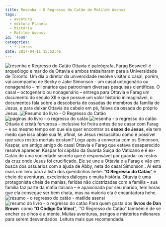 ```yaml
---
title: Resenha – O Regresso do Catão de Matilde Asensi
tags:
  - aventura
  - editora Planeta
  - história
  - Matilde Asensi
id: '4698'
categories:
  - - Livros
date: 2017-04-11 15:52:46
---
```


![resenha o Regresso do Catão](/images/2017/03/capa-do-livro-o-regresso-do-catão.jpg) Ottavia é paleógrafa, Farag Bosweell é arqueólogo e marido de Ottavia e ambos trabalharam para a Universidade de Toronto. Um dia o diretor da universidade resolve visitar o casal, porém, vai acompanho de Becky e Jake Simonson - um casal octogenário ou nonagenário – milionários que patrocinam diversas pesquisas cientificas. O casal – octogenário ou nonagenário – entrega para Ottavia e Farag um documento do século XII e que possue um valor historio inimaginável, o documentos fala sobre a descoberta de ossadas de membros da família de Jesus, e para deixar Ottavia de cabelo em pé, falava da ossada do próprio Jesus. ![Resumo do livro - O Regresso do Catão](/images/2017/03/lombada-do-livro-O-Regresso-do-Catão-Matilde-Asensi.jpg) ![páginas do livro - o regresso do catão](/images/2017/03/resenha-do-livro-O-Regresso-do-Catão.jpg) ![resenha - o regresso do catão](/images/2017/03/Matilde-Asensi-o-regresso-do-catão.jpg) Ottavia é cristã fervorosa – inclusive foi freira antes de se casar com Farag – e ao mesmo tempo em que ela quer encontrar os **ossos de Jesus**, ela tem medo que isso abale sua fé, afinal, se Jesus ressuscitou como é possível que seus restos mortais existam? Logo após a conversa com os Simonson, Kaspar, um antigo amigo do casal Ottavia e Farag que estava desaparecido resolve aparecer. Kaspar foi capitão da Guarda Suíça do Vaticano e é ex-Catão de uma sociedade secreta que é responsável por guardar os restos da cruz onde Jesus foi crucificado. Ele se une a Ottavia e a Farag e vão em busca dos ossuários com a ajuda de Abby, neta do casal Simonson . Ai esta mais um livro para a lista dos queridinhos hehe. “**O Regresso do Catão**” é cheio de aventuras, excelentes diálogos e muita história. Ottavia é uma protagonista cheia de manias, feridas não cicatrizadas com a família – sua família faz parte da máfia italiana – e apaixonada por seu marido, tem horas que ela consegue ser bem chata, mas na maioria ela é encantadora hehe. ![resumo - o regresso do catão - matilde asensi](/images/2017/03/contra-capa-do-livro-o-regresso-do-catão.jpg) ![resumo do livro - o regresso do catão](/images/2017/03/resenha-O-Regresso-do-Catão.jpg) Para quem gosta dos **livros de Dan Brown**  como “**O Código Da Vinci**”,  “O Regresso do Catão” também é de se encher os olhos e a mente. Muitas aventuras, perigos e mistérios milenares para serem desvendados. Leitura mais que recomendada.
